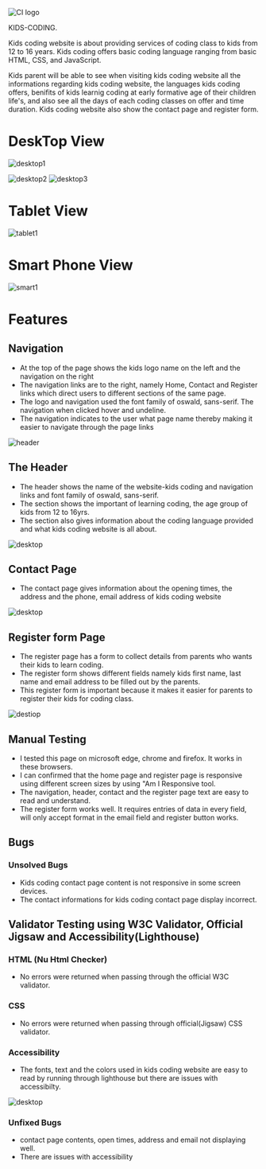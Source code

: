 ![CI logo](https://codeinstitute.s3.amazonaws.com/fullstack/ci_logo_small.png)


KIDS-CODING.

Kids coding website is about providing services of coding class to kids from 12 to 16 years.
Kids coding offers basic coding language ranging from basic HTML, CSS, and JavaScript.

Kids parent will be able to see when visiting kids coding website all the informations regarding
kids coding website, the languages kids coding offers, benifits of kids learnig coding at early formative
age of their children life's, and also see all the days of each coding classes on offer and time duration.
Kids coding website also show the contact page and register form.

<h1>DeskTop View</h1>

![desktop1](assets/readme-images/desktop-image.png "DESKTOP VIEW 1")

![desktop2](assets/readme-images/desktop2-image.png "DESKTOP VIEW 2")
![desktop3](assets/readme-images/desktop3-image.png "DESKTOP VIEW 3")

<h1>Tablet View</h1>

![tablet1](assets/readme-images/tablet1-image.png "TABLET VIEW 1")

<h1>Smart Phone View</h1>

![smart1](assets/readme-images/smart1-image.png "SMART PHONE VIEW")


<h1>Features</h1>
 
   <h2>Navigation</h2>
      <ul>
       <li>At the top of the page shows the kids logo name on the left and the navigation on the right</li>
       <li>The navigation links are to the right, namely Home, Contact and Register links which direct users to different sections of the same page.</li>
       <li>The logo and navigation used the font family of oswald, sans-serif. The navigation when clicked hover and undeline.</li>
       <li>The navigation indicates to the user what page name thereby making it easier to navigate through the page links</li>
      </ul>

    

![header](assets/readme-images/navigation1-image.png "HEADER")      

<h2>The Header</h2>
    <ul>
      <li>The header shows the name of the website-kids coding and navigation links and font family of oswald, sans-serif.</li>
      <li>The section shows the important of learning coding, the age group of kids from 12 to 16yrs.</li>
      <li>The section also gives information about the coding language provided and what kids coding website is all about.</li>
    </ul>

![desktop](assets/readme-images/desktop2-image.png)



<h2>Contact Page</h2>
    <ul>
       <li>The contact page gives information about the opening times, the address and the phone, email address of kids coding website</li>
    </ul>

  ![desktop](assets/readme-images/contact-image.png)


  <h2>Register form Page</h2>
      <ul>
        <li>The register page has a form to collect details from parents who wants their kids to learn coding.</li>
        <li>The register form shows different fields namely kids first name, last name and email address to be filled out by the parents.</li>
        <li>This register form is important because it makes it easier for parents to register their kids for coding class. </li>
      </ul>

   ![destiop](assets/readme-images/register1-image.png "REGISTER")


   <h2>Manual Testing</h2>
      <ul>
        <li>
          I tested this page on microsoft edge, chrome and firefox. It works in these browsers.
        </li>
        <li>I can confirmed that the home page and register page is responsive using different screen sizes by using "Am I Responsive tool.</li>
        <li>The navigation, header, contact and the register page text are easy to read and understand.</li>
        <li>The register form works well. It requires entries of data in every field, will only accept format in the email field and register button works.</li>
      </ul>

  <h2>Bugs</h2>

  <h3>Unsolved Bugs</h3>
   <ul>
     <li>Kids coding contact page content is not responsive in some screen devices.</li>
     <li>The contact informations for kids coding contact page display incorrect.</li>
   </ul>  

<h2>Validator Testing using W3C Validator, Official Jigsaw and Accessibility(Lighthouse)</h2>

   <h3>HTML (Nu Html Checker)</h3>
     <ul><li>No errors were returned when passing through the official W3C validator.</li></ul>

  <h3>CSS</h3>
     <ul><li>No errors were returned when passing through official(Jigsaw) CSS validator.</li></ul> 

  <h3>Accessibility</h3>
     <ul>
      <li>The fonts, text and the colors used in kids coding website are easy to read by running through lighthouse but there are issues with accessibilty.</li>
     </ul>   

![desktop](assets/readme-images/lighthouse2-image.png "Accessibility")  


<h3>Unfixed Bugs</h3>
  <ul>
    <li>contact page contents, open times, address and email not displaying well.</li>
    <li>There are issues with accessibility</li>
  </ul>















